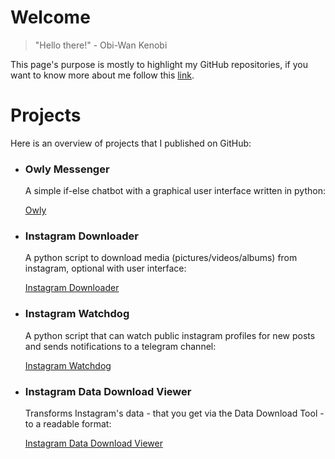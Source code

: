 # Welcome

> "Hello there!"
> \- Obi-Wan Kenobi

This page's purpose is mostly to highlight my GitHub repositories, if you want to know more about me follow this [link](https://sites.google.com/site/michabirklbauer/about-me).

# Projects

Here is an overview of projects that I published on GitHub:

- ### Owly Messenger

  A simple if-else chatbot with a graphical user interface written in python:

  [Owly](https://t0xic-m.github.io/owly)

- ### Instagram Downloader

  A python script to download media (pictures/videos/albums) from instagram, optional with user interface:

  [Instagram Downloader](https://t0xic-m.github.io/instagram_downloader/)

- ### Instagram Watchdog

  A python script that can watch public instagram profiles for new posts and sends notifications to a telegram channel:

  [Instagram Watchdog](https://t0xic-m.github.io/instagram_watchdog/)

- ### Instagram Data Download Viewer

  Transforms Instagram's data - that you get via the Data Download Tool - to a readable format:

  [Instagram Data Download Viewer](https://t0xic-m.github.io/instagram_data_download_viewer/)
